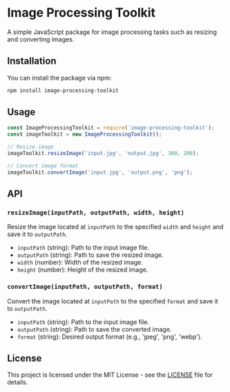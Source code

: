 # Image Processing Toolkit

A simple JavaScript package for image processing tasks such as resizing and converting images.

## Installation

You can install the package via npm:

```bash
npm install image-processing-toolkit
```

## Usage

```javascript
const ImageProcessingToolkit = require('image-processing-toolkit');
const imageToolkit = new ImageProcessingToolkit();

// Resize image
imageToolkit.resizeImage('input.jpg', 'output.jpg', 300, 200);

// Convert image format
imageToolkit.convertImage('input.jpg', 'output.png', 'png');
```

## API

### `resizeImage(inputPath, outputPath, width, height)`

Resize the image located at `inputPath` to the specified `width` and `height` and save it to `outputPath`.

- `inputPath` (string): Path to the input image file.
- `outputPath` (string): Path to save the resized image.
- `width` (number): Width of the resized image.
- `height` (number): Height of the resized image.

### `convertImage(inputPath, outputPath, format)`

Convert the image located at `inputPath` to the specified `format` and save it to `outputPath`.

- `inputPath` (string): Path to the input image file.
- `outputPath` (string): Path to save the converted image.
- `format` (string): Desired output format (e.g., 'jpeg', 'png', 'webp').

## License

This project is licensed under the MIT License - see the [LICENSE](LICENSE) file for details.
